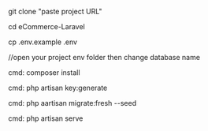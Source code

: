  git clone  "paste project URL"
 
 cd eCommerce-Laravel
 
 cp .env.example .env
 
 //open your project env folder then change database name
 
 cmd: composer install
 
cmd: php artisan key:generate

cmd: php aartisan migrate:fresh --seed

cmd: php artisan serve

